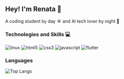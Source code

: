 ## Hey! I'm Renata 👋

A coding student by day ☀️ and AI tech lover by night 🌙

### Technologies and Skills 💻

<div style="display: inline_block">
    <img align="center" alt="linux" src="https://img.shields.io/badge/Linux-FCC624?style=for-the-badge&logo=linux&logoColor=black">
    <img align="center" alt="html5" src="https://img.shields.io/badge/HTML5-E34F26?style=for-the-badge&logo=html5&logoColor=white">
    <img align="center" alt="css3" src="https://img.shields.io/badge/CSS3-1572B6?style=for-the-badge&logo=css3&logoColor=white">
    <img align="center" alt="javascript" src="https://img.shields.io/badge/JavaScript-F7DF1E?style=for-the-badge&logo=javascript&logoColor=black">
    <img align="center" alt="flutter" src="https://img.shields.io/badge/Flutter-02569B?style=for-the-badge&logo=flutter&logoColor=white">
</div>

### Languages

![Top Langs](https://github-readme-stats.vercel.app/api/top-langs/?username=devRenata&layout=compact&theme=transparent&title_color=e6edf3)

